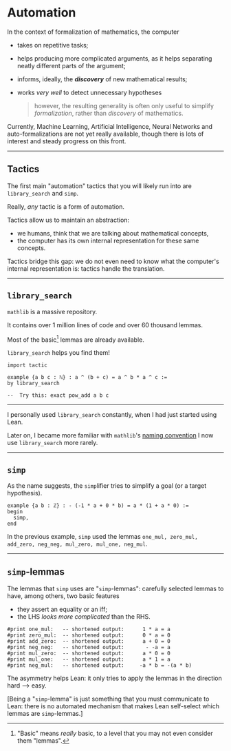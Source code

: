 # Automation

In the context of formalization of mathematics, the computer

* takes on repetitive tasks;
* helps producing more complicated arguments, as it helps separating neatly different parts of the argument;
* informs, ideally, the ***discovery*** of new mathematical results;
* works *very well* to detect unnecessary hypotheses

  > however, the resulting generality is often only useful to simplify *formalization*, rather than *discovery* of mathematics.


Currently, Machine Learning, Artificial Intelligence, Neural Networks and auto-formalizations are not yet really available, though there is lots of interest and steady progress on this front.

---

##  Tactics

The first main "automation" tactics that you will likely run into are `library_search` and `simp`.

Really, *any* tactic is a form of automation.

Tactics allow us to maintain an abstraction:

*  we humans, think that we are talking about mathematical concepts,
*  the computer has its own internal representation for these same concepts.

Tactics bridge this gap: we do not even need to know what the computer's internal representation is: tactics handle the translation.

---

## `library_search`

`mathlib` is a massive repository.

It contains over 1 million lines of code and over 60 thousand lemmas.

Most of the basic[^1] lemmas are already available.

`library_search` helps you find them!

```lean
import tactic

example {a b c : ℕ} : a ^ (b + c) = a ^ b * a ^ c :=
by library_search

--  Try this: exact pow_add a b c
```

[^1]: "Basic" means *really* basic, to a level that you may not even consider them "lemmas".

---

I personally used `library_search` constantly, when I had just started using Lean.

Later on, I became more familiar with `mathlib`'s [naming convention](https://leanprover-community.github.io/contribute/naming.html) I now use `library_search` more rarely.

---

## `simp`

As the name suggests, the `simp`lifier tries to simplify a goal (or a target hypothesis).

```lean
example {a b : ℤ} : - (-1 * a + 0 * b) = a * (1 + a * 0) :=
begin
  simp,
end
```
In the previous example, `simp` used the lemmas `one_mul, zero_mul, add_zero, neg_neg, mul_zero, mul_one, neg_mul`.

---

##  `simp`-lemmas

The lemmas that `simp` uses are "`simp`-lemmas": carefully selected lemmas to have, among others, two basic features
* they assert an equality or an iff;
* the LHS *looks more complicated* than the RHS.

```lean
#print one_mul:   -- shortened output:      1 * a = a
#print zero_mul:  -- shortened output:      0 * a = 0
#print add_zero:  -- shortened output:      a + 0 = 0
#print neg_neg:   -- shortened output:       - -a = a
#print mul_zero:  -- shortened output:      a * 0 = 0
#print mul_one:   -- shortened output:      a * 1 = a
#print neg_mul:   -- shortened output:     -a * b = -(a * b)
```

The asymmetry helps Lean: it only tries to apply the lemmas in the direction hard --> easy.

[Being a "`simp`-lemma" is just something that you must communicate to Lean: there is no automated mechanism that makes Lean self-select which lemmas are `simp`-lemmas.]
